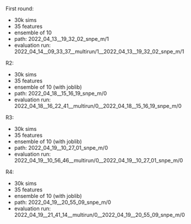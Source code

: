 First round:

- 30k sims
- 35 features
- ensemble of 10
- path: 2022_04_13__19_32_02_snpe_m/1
- evaluation run: 2022_04_14__09_33_37__multirun/1__2022_04_13__19_32_02_snpe_m/1

R2:
- 30k sims
- 35 features
- ensemble of 10 (with joblib)
- path: 2022_04_18__15_16_19_snpe_m/0
- evaluation run: 2022_04_18__16_22_41__multirun/0__2022_04_18__15_16_19_snpe_m/0

R3:
- 30k sims
- 35 features
- ensemble of 10 (with joblib)
- path: 2022_04_19__10_27_01_snpe_m/0
- evaluation run: 2022_04_19__10_56_46__multirun/0__2022_04_19__10_27_01_snpe_m/0

R4:
- 30k sims
- 35 features
- ensemble of 10 (with joblib)
- path: 2022_04_19__20_55_09_snpe_m/0
- evaluation run: 2022_04_19__21_41_14__multirun/0__2022_04_19__20_55_09_snpe_m/0